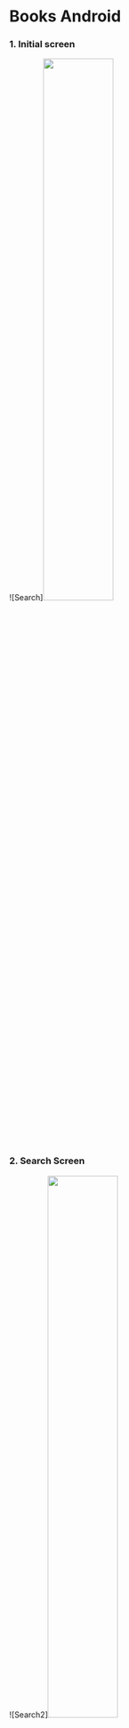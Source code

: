 # Books Android


### 1. Initial screen

![Search]<img src="https://user-images.githubusercontent.com/44965882/156688190-5cef2eb3-de60-4bad-8d5e-f839fe5dc937.png" width="50%" height="50%"/>

### 2. Search Screen

![Search2]<img src="https://user-images.githubusercontent.com/44965882/156688226-f12e8ce9-b6e6-46b9-8018-3aa77dd38cf0.png" width="50%" height="50%"/>

### 3. Detail Book Screen
![Detail]<img src="https://user-images.githubusercontent.com/44965882/156688252-7246297d-93c7-40c1-86d5-dbf16fca5559.png" width="50%" height="50%"/>
